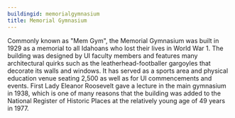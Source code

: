 ```yaml
---
buildingid: memorialgymnasium
title: Memorial Gymnasium
---
```


Commonly known as "Mem Gym", the Memorial Gymnasium was built in 1929 as a memorial to all Idahoans who lost their lives in World War 1.  The building was designed by UI faculty members and features many architectural quirks such as the leatherhead-footballer gargoyles that decorate its walls and windows. It has served as a sports area and physical education venue seating 2,500 as well as for UI commencements and events. First Lady Eleanor Roosevelt gave a lecture in the main gymnasium in 1938, which is one of many reasons that the building was added to the National Register of Historic Places at the relatively young age of 49 years in 1977.
